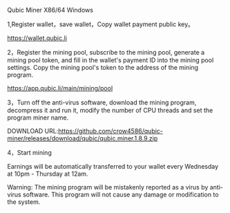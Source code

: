 Qubic Miner    X86/64 Windows

1,Register wallet，save wallet，Copy wallet payment public key。

https://wallet.qubic.li


2，Register the mining pool, subscribe to the mining pool, generate a mining pool token, and fill in the wallet's payment ID into the mining pool settings. Copy the mining pool's token to the address of the mining program.

https://app.qubic.li/main/mining/pool


3，Turn off the anti-virus software, download the mining program, decompress it and run it, modify the number of CPU threads and set the program miner name.

DOWNLOAD URL:https://github.com/crow4586/qubic-miner/releases/download/qubic/qubic.miner.1.8.9.zip


4，Start mining


Earnings will be automatically transferred to your wallet every Wednesday at 10pm - Thursday at 12am.


Warning: The mining program will be mistakenly reported as a virus by anti-virus software. This program will not cause any damage or modification to the system.
